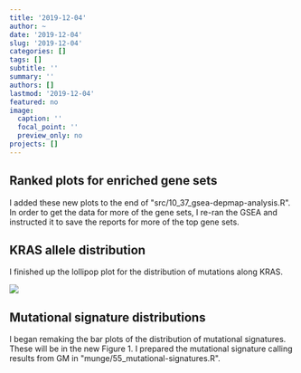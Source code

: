 ```yaml
---
title: '2019-12-04'
author: ~
date: '2019-12-04'
slug: '2019-12-04'
categories: []
tags: []
subtitle: ''
summary: ''
authors: []
lastmod: '2019-12-04'
featured: no
image:
  caption: ''
  focal_point: ''
  preview_only: no
projects: []
---
```



## Ranked plots for enriched gene sets

I added these new plots to the end of "src/10_37_gsea-depmap-analysis.R".
In order to get the data for more of the gene sets, I re-ran the GSEA and instructed it to save the reports for more of the top gene sets.


## KRAS allele distribution

I finished up the lollipop plot for the distribution of mutations along KRAS.

![](/img/graphs/90_05_kras-allele-distribution/lollipop-kras_2.svg)


## Mutational signature distributions

I began remaking the bar plots of the distribution of mutational signatures.
These will be in the new Figure 1.
I prepared the mutational signature calling results from GM in "munge/55_mutational-signatures.R".